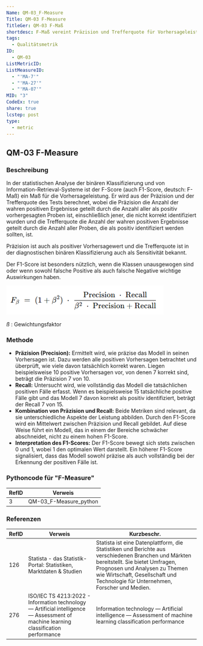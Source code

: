 ```yaml
---
Name: QM-03_F-Measure
Title: QM-03 F-Measure
TitleGer: QM-03 F-Maß
shortdesc: F-Maß vereint Präzision und Trefferquote für Vorhersageleistung.
tags:
  - Qualitätsmetrik
ID:
  - QM-03
ListMetricID: 
ListMeasureID:
  - "'MA-7'"
  - "'MA-27'"
  - "'MA-07'"
MID: "3"
CodeEx: true
share: true
lcstep: post
type:
  - metric
---
```

## QM-03 F-Measure

### Beschreibung

In der statistischen Analyse der binären Klassifizierung und von Information-Retrieval-Systeme ist der F-Score (auch F1-Score, deutsch: F-Maß) ein Maß für die Vorhersageleistung. Er wird aus der Präzision und der Trefferquote des Tests berechnet, wobei die Präzision die Anzahl der wahren positiven Ergebnisse geteilt durch die Anzahl aller als positiv vorhergesagten Proben ist, einschließlich jener, die nicht korrekt identifiziert wurden und die Trefferquote die Anzahl der wahren positiven Ergebnisse geteilt durch die Anzahl aller Proben, die als positiv identifiziert werden sollten, ist. 

Präzision ist auch als positiver Vorhersagewert und die Trefferquote ist in der diagnostischen binären Klassifizierung auch als Sensitivität bekannt.

Der F1-Score ist besonders nützlich, wenn die Klassen unausgewogen sind oder wenn sowohl falsche Positive als auch falsche Negative wichtige Auswirkungen haben.

![Allgemeiner F-Measure](../../../9999_Images/AllgemeinerFMeasure.png)

$ß$ : Gewichtungsfaktor

### Methode

- **Präzision (Precision):** Ermittelt wird, wie präzise das Modell in seinen Vorhersagen ist. Dazu werden alle positiven Vorhersagen betrachtet und überprüft, wie viele davon tatsächlich korrekt waren. Liegen beispielsweise 10 positive Vorhersagen vor, von denen 7 korrekt sind, beträgt die Präzision 7 von 10.
- **Recall:** Untersucht wird, wie vollständig das Modell die tatsächlichen positiven Fälle erfasst. Wenn es beispielsweise 15 tatsächliche positive Fälle gibt und das Modell 7 davon korrekt als positiv identifiziert, beträgt der Recall 7 von 15.
- **Kombination von Präzision und Recall:** Beide Metriken sind relevant, da sie unterschiedliche Aspekte der Leistung abbilden. Durch den F1-Score wird ein Mittelwert zwischen Präzision und Recall gebildet. Auf diese Weise führt ein Modell, das in einem der Bereiche schwächer abschneidet, nicht zu einem hohen F1-Score.
- **Interpretation des F1-Scores:** Der F1-Score bewegt sich stets zwischen 0 und 1, wobei 1 den optimalen Wert darstellt. Ein höherer F1-Score signalisiert, dass das Modell sowohl präzise als auch vollständig bei der Erkennung der positiven Fälle ist.

### Pythoncode für "F-Measure"
| RefID | Verweis                |
| ----- | ---------------------- |
| 3     | QM-03_F-Measure_python |




### Referenzen
| RefID | Verweis                                                                                                                               | Kurzbeschr.                                                                                                                                                                                                                                                  |
| ----- | ------------------------------------------------------------------------------------------------------------------------------------- | ------------------------------------------------------------------------------------------------------------------------------------------------------------------------------------------------------------------------------------------------------------ |
| 126   |  Statista - das Statistik-Portal: Statistiken, Marktdaten & Studien                                                                   | Statista ist eine Datenplattform, die Statistiken und Berichte aus verschiedenen Branchen und Märkten bereitstellt. Sie bietet Umfragen, Prognosen und Analysen zu Themen wie Wirtschaft, Gesellschaft und Technologie für Unternehmen, Forscher und Medien. |
| 276   |  ISO/IEC TS 4213:2022 - Information technology — Artificial intelligence — Assessment of machine learning classification performance  | Information technology — Artificial intelligence — Assessment of machine learning classification performance                                                                                                                                                 |
